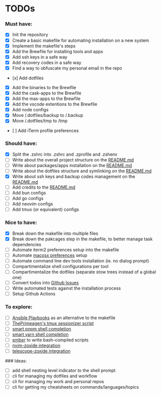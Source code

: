 # TODOs

### Must have:

- [x] Init the repository
- [x] Create a basic makefile for automating installation on a new system
- [x] Implement the makefile's steps
- [x] Add the Brewfile for installing tools and apps
- [x] Add ssh keys in a safe way
- [x] Add recovery codes in a safe way
- [x] Find a way to obfuscate my personal email in the repo
- [x] Add dotfiles
- [x] Add the binaries to the Brewfile
- [x] Add the cask-apps to the Brewfile
- [x] Add the mas-apps to the Brewfile
- [x] Add the vscode extentions to the Brewfile
- [x] Add node configs
- [x] Move /.dotfiles/backup to /.backup
- [x] Move /.dotfiles/tmp to /tmp
- [ ] Add iTerm profile preferences

### Should have:

- [x] Split the .zshrc into .zshrc and .zprofile and .zshenv
- [ ] Write about the overall project structure on the [README.md](/README.md)
- [ ] Write about packages/apps installation on the [README.md](/README.md)
- [ ] Write about the dotfiles structure and symlinking on the [README.md](/README.md)
- [x] Write about ssh keys and backup codes management on the [README.md](/README.md)
- [ ] Add credits to the [README.md](/README.md)
- [ ] Add bun configs
- [ ] Add go configs
- [ ] Add neovim configs
- [ ] Add tmux (or equivalent) configs

### Nice to have:

- [x] Break down the makefile into multiple files
- [x] Break down the pakcages step in the makefile, to better manage task dependencies
- [ ] Automate iterm2 preferences setup into the makefile
- [ ] Automate [macosx preferences](https://github.com/mathiasbynens/dotfiles/blob/main/.macos) setup
- [ ] Automate command line dev tools installation (ie. no dialog prompt)
- [ ] Compartimentalize shell configurations per tool
- [ ] Compartimentalize the dotfiles (separate stow trees instead of a global one)
- [ ] Convert todos into [Github Issues](https://github.com/Amheklerior/dotfiles/issues)
- [ ] Write automated tests against the installation process
- [ ] Setup Github Actions

### To explore:

- [ ] [Ansible Playbooks](https://docs.ansible.com/ansible/latest/playbook_guide/playbooks_intro.html) as an alternative to the makefile
- [ ] [ThePrimeagen's tmux sessionizer script](https://github.com/ThePrimeagen/.dotfiles/blob/master/bin/.local/scripts/tmux-sessionizer)
- [ ] [smart pnpm shell completion](https://github.com/g-plane/pnpm-shell-completion)
- [ ] [smart yarn shell completion](https://github.com/g-plane/zsh-yarn-autocompletions)
- [ ] [ember](https://amber-lang.com/) to write bash-compiled scripts
- [ ] [nvim-zoxide integration](https://github.com/nanotee/zoxide.vim)
- [ ] [telescope-zoxide integration](https://github.com/jvgrootveld/telescope-zoxide)

### Ideas:

- [ ] add shell nesting level indicator to the shell prompt
- [ ] cli for managing my dotfiles and workflow
- [ ] cli for managing my work and personal repos
- [ ] cli for getting my cheatsheets on commands/languages/topics
